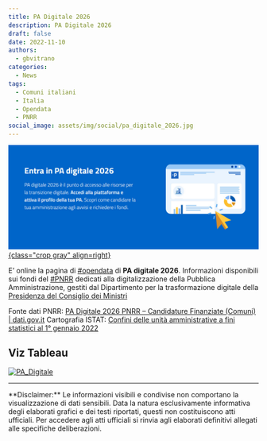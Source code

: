 ```yaml
---
title: PA Digitale 2026
description: PA Digitale 2026
draft: false
date: 2022-11-10
authors:
  - gbvitrano
categories:
  - News 
tags:
  - Comuni italiani
  - Italia
  - Opendata
  - PNRR
social_image: assets/img/social/pa_digitale_2026.jpg 
---  
```

<style>
.md-typeset code { background-color: #fff0;}  
.md-typeset pre>code { background-color: #fff0;}  

</style>
[![PA Digitale 2026](pa_digitale_2026.jpg "Italia | PA Digitale 2026" ){class="crop gray" align=right}](index.md) 

E’ online la pagina di [#opendata](https://www.facebook.com/hashtag/opendata?__eep__=6&__cft__[0]=AZW8tm0CirnGotNdmDEH9RNh33wD-hb0_HcOid2qIXLQ1zFX1RYFmw0hLJXLSYbe0D_Jl7iHG3pjRPT3PsEAXKH9qjL4r3flyrsK1El3ET9RBDIvEMcnXmlcQyviYdLL4hJgZnWEInEk7FUVbXYVwIaK3LcPXIqykptWmCflHg9VJAnDnyPLYSTOlJpdKHZJFSU&__tn__=*NK-R) di **PA digitale 2026**. Informazioni disponibili sui fondi del [#PNRR](https://www.facebook.com/hashtag/pnrr?__eep__=6&__cft__[0]=AZW8tm0CirnGotNdmDEH9RNh33wD-hb0_HcOid2qIXLQ1zFX1RYFmw0hLJXLSYbe0D_Jl7iHG3pjRPT3PsEAXKH9qjL4r3flyrsK1El3ET9RBDIvEMcnXmlcQyviYdLL4hJgZnWEInEk7FUVbXYVwIaK3LcPXIqykptWmCflHg9VJAnDnyPLYSTOlJpdKHZJFSU&__tn__=*NK-R) dedicati alla digitalizzazione della Pubblica Amministrazione, gestiti dal Dipartimento per la trasformazione digitale della [Presidenza del Consiglio dei Ministri](https://www.governo.it/it/la-presidenza-del-consiglio-dei-ministri) 


Fonte dati PNRR: [PA Digitale 2026 PNRR – Candidature Finanziate (Comuni) | dati.gov.it](https://dati.gov.it/view-dataset/dataset?id=0b175168-cd98-424c-94df-7518c5260177)
Cartografia ISTAT: [Confini delle unità amministrative a fini statistici al 1° gennaio 2022](https://www.istat.it/it/archivio/222527)
<!-- more --> 
## Viz Tableau
<div class='tableauPlaceholder' id='viz1694817497855' style='position: relative'><noscript><a href='https:&#47;&#47;coseerobe.gbvitrano.it&#47;'><img alt='PA_Digitale ' src='https:&#47;&#47;public.tableau.com&#47;static&#47;images&#47;3N&#47;3N2RP8S86&#47;1_rss.png' style='border: none' /></a></noscript><object class='tableauViz'  style='display:none;'><param name='host_url' value='https%3A%2F%2Fpublic.tableau.com%2F' /> <param name='embed_code_version' value='3' /> <param name='path' value='shared&#47;3N2RP8S86' /> <param name='toolbar' value='yes' /><param name='static_image' value='https:&#47;&#47;public.tableau.com&#47;static&#47;images&#47;3N&#47;3N2RP8S86&#47;1.png' /> <param name='animate_transition' value='yes' /><param name='display_static_image' value='yes' /><param name='display_spinner' value='yes' /><param name='display_overlay' value='yes' /><param name='display_count' value='yes' /><param name='tabs' value='no' /><param name='language' value='it-IT' /></object></div>                <script type='text/javascript'>                    var divElement = document.getElementById('viz1694817497855');                    var vizElement = divElement.getElementsByTagName('object')[0];                    if ( divElement.offsetWidth > 800 ) { vizElement.style.width='950px';vizElement.style.height='1927px';} else if ( divElement.offsetWidth > 500 ) { vizElement.style.width='950px';vizElement.style.height='1927px';} else { vizElement.style.width='100%';vizElement.style.height='2727px';}                     var scriptElement = document.createElement('script');                    scriptElement.src = 'https://public.tableau.com/javascripts/api/viz_v1.js';                    vizElement.parentNode.insertBefore(scriptElement, vizElement);                </script>

<hr>
**Disclaimer:** Le informazioni visibili e condivise non comportano la visualizzazione di dati sensibili. Data la natura esclusivamente informativa degli elaborati grafici e dei testi riportati, questi non costituiscono atti ufficiali. Per accedere agli atti ufficiali si rinvia agli elaborati definitivi allegati alle specifiche deliberazioni.